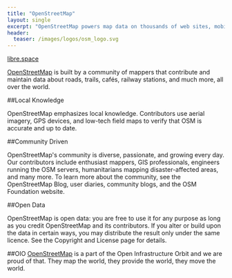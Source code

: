 ```yaml
---
title: "OpenStreetMap"
layout: single
excerpt: "OpenStreetMap powers map data on thousands of web sites, mobile apps, and hardware devices. OSM provides community driven open data."
header:
  teaser: /images/logos/osm_logo.svg
---
```

[libre.space](https://libre.space "Libre Space Foundation Website")

[OpenStreetMap](https://openstreetmap.org "OpenStreetmap.org Website") is built by a community of mappers that contribute and maintain data about roads, trails, cafés, railway stations, and much more, all over the world.

##Local Knowledge

OpenStreetMap emphasizes local knowledge. Contributors use aerial imagery, GPS devices, and low-tech field maps to verify that OSM is accurate and up to date.

##Community Driven

OpenStreetMap's community is diverse, passionate, and growing every day. Our contributors include enthusiast mappers, GIS professionals, engineers running the OSM servers, humanitarians mapping disaster-affected areas, and many more. To learn more about the community, see the OpenStreetMap Blog, user diaries, community blogs, and the OSM Foundation website.

##Open Data

OpenStreetMap is open data: you are free to use it for any purpose as long as you credit OpenStreetMap and its contributors. If you alter or build upon the data in certain ways, you may distribute the result only under the same licence. See the Copyright and License page for details.

##OIO
[OpenStreetMap](https://openstreetmap.org "OpenStreetmap.org Website") is a part of the Open Infrastructure Orbit and we are proud of that. They map the world, they provide the world, they move the world.
